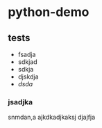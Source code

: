 # python-demo
## tests
- fsadja 
- sdkjad
- sdkja
- djskdja 
- *dsda*

### jsadjka

snmdan,a
ajkdkadjkaksj
djajfja
